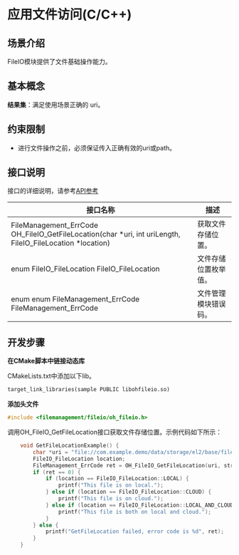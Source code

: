 # 应用文件访问(C/C++)

## 场景介绍

FileIO模块提供了文件基础操作能力。

## 基本概念

**结果集**：满足使用场景正确的 uri。

## 约束限制

- 进行文件操作之前，必须保证传入正确有效的uri或path。

## 接口说明

接口的详细说明，请参考[API参考](../reference/apis-core-file-kit/_file_i_o.md)

| 接口名称 | 描述 |
| -------- | -------- |
| FileManagement_ErrCode OH_FileIO_GetFileLocation(char *uri, int uriLength, FileIO_FileLocation *location)| 获取文件存储位置。|
| enum FileIO_FileLocation FileIO_FileLocation| 文件存储位置枚举值。 |
| enum enum FileManagement_ErrCode FileManagement_ErrCode| 文件管理模块错误码。|

## 开发步骤

**在CMake脚本中链接动态库**

CMakeLists.txt中添加以下lib。

```txt
target_link_libraries(sample PUBLIC libohfileio.so)
```

**添加头文件**

```c++
#include <filemanagement/fileio/oh_fileio.h>
```

调用OH_FileIO_GetFileLocation接口获取文件存储位置。示例代码如下所示：
```c
    void GetFileLocationExample() {
        char *uri = "file://com.example.demo/data/storage/el2/base/files/test.txt";
        FileIO_FileLocation location;
        FileManagement_ErrCode ret = OH_FileIO_GetFileLocation(uri, strlen(uri), &location);
        if (ret == 0) {
            if (location == FileIO_FileLocation::LOCAL) {
                printf("This file is on local.");
            } else if (location == FileIO_FileLocation::CLOUD) {
                printf("This file is on cloud.");
            } else if (location == FileIO_FileLocation::LOCAL_AND_CLOUD) {
                printf("This file is both on local and cloud.");
            }
        } else {
            printf("GetFileLocation failed, error code is %d", ret);
        }
    }    
   ```
